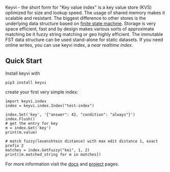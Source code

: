Keyvi - the short form for "Key value index" is a key value store (KVS) optimized for size and lookup speed. The usage of shared memory makes it scalable and resistant. The biggest difference to other stores is the underlying data structure based on [finite state machine](https://en.wikipedia.org/wiki/Finite-state_machine). Storage is very space efficient, fast and by design makes various sorts of approximate matching be it fuzzy string matching or geo highly efficient. The immutable FST data structure can be used stand-alone for static datasets. If you need online writes, you can use keyvi index, a _near realtime index_.

## Quick Start

Install keyvi with

```
pip3 install keyvi
```

create your first very simple index:

```
import keyvi.index
index = keyvi.index.Index("test-index")

index.Set('key', '{"answer": 42, "condition": "always"}')
index.Flush()
# get the entry for key
m = index.Get('key')
print(m.value)

# match fuzzy(levenshtein distance) with max edit distance 1, exact prefix 2
matches = index.GetFuzzy("kei", 1, 2)
print([m.matched_string for m in matches])
```

For more information visit the [docs](https://keyvidev.github.io/keyvi/index.html) and [project](http://keyvi.org) pages.
